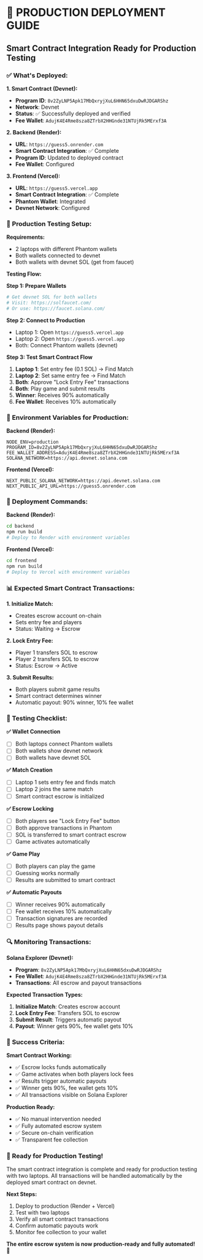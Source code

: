 # 🚀 PRODUCTION DEPLOYMENT GUIDE

## **Smart Contract Integration Ready for Production Testing**

### **✅ What's Deployed:**

**1. Smart Contract (Devnet):**
- **Program ID**: `8v2ZyLNP5Apk17MbQxryjXuL6HHN65dxuDwRJDGARShz`
- **Network**: Devnet
- **Status**: ✅ Successfully deployed and verified
- **Fee Wallet**: `AdujK4E4Rme8sza8ZTrbX2HHGnde31NTUjRk5MErxf3A`

**2. Backend (Render):**
- **URL**: `https://guess5.onrender.com`
- **Smart Contract Integration**: ✅ Complete
- **Program ID**: Updated to deployed contract
- **Fee Wallet**: Configured

**3. Frontend (Vercel):**
- **URL**: `https://guess5.vercel.app`
- **Smart Contract Integration**: ✅ Complete
- **Phantom Wallet**: Integrated
- **Devnet Network**: Configured

### **🎯 Production Testing Setup:**

**Requirements:**
- 2 laptops with different Phantom wallets
- Both wallets connected to devnet
- Both wallets with devnet SOL (get from faucet)

**Testing Flow:**

**Step 1: Prepare Wallets**
```bash
# Get devnet SOL for both wallets
# Visit: https://solfaucet.com/
# Or use: https://faucet.solana.com/
```

**Step 2: Connect to Production**
- Laptop 1: Open `https://guess5.vercel.app`
- Laptop 2: Open `https://guess5.vercel.app`
- Both: Connect Phantom wallets (devnet)

**Step 3: Test Smart Contract Flow**
1. **Laptop 1**: Set entry fee (0.1 SOL) → Find Match
2. **Laptop 2**: Set same entry fee → Find Match
3. **Both**: Approve "Lock Entry Fee" transactions
4. **Both**: Play game and submit results
5. **Winner**: Receives 90% automatically
6. **Fee Wallet**: Receives 10% automatically

### **🔧 Environment Variables for Production:**

**Backend (Render):**
```env
NODE_ENV=production
PROGRAM_ID=8v2ZyLNP5Apk17MbQxryjXuL6HHN65dxuDwRJDGARShz
FEE_WALLET_ADDRESS=AdujK4E4Rme8sza8ZTrbX2HHGnde31NTUjRk5MErxf3A
SOLANA_NETWORK=https://api.devnet.solana.com
```

**Frontend (Vercel):**
```env
NEXT_PUBLIC_SOLANA_NETWORK=https://api.devnet.solana.com
NEXT_PUBLIC_API_URL=https://guess5.onrender.com
```

### **🚀 Deployment Commands:**

**Backend (Render):**
```bash
cd backend
npm run build
# Deploy to Render with environment variables
```

**Frontend (Vercel):**
```bash
cd frontend
npm run build
# Deploy to Vercel with environment variables
```

### **📊 Expected Smart Contract Transactions:**

**1. Initialize Match:**
- Creates escrow account on-chain
- Sets entry fee and players
- Status: Waiting → Escrow

**2. Lock Entry Fee:**
- Player 1 transfers SOL to escrow
- Player 2 transfers SOL to escrow
- Status: Escrow → Active

**3. Submit Results:**
- Both players submit game results
- Smart contract determines winner
- Automatic payout: 90% winner, 10% fee wallet

### **🎯 Testing Checklist:**

**✅ Wallet Connection**
- [ ] Both laptops connect Phantom wallets
- [ ] Both wallets show devnet network
- [ ] Both wallets have devnet SOL

**✅ Match Creation**
- [ ] Laptop 1 sets entry fee and finds match
- [ ] Laptop 2 joins the same match
- [ ] Smart contract escrow is initialized

**✅ Escrow Locking**
- [ ] Both players see "Lock Entry Fee" button
- [ ] Both approve transactions in Phantom
- [ ] SOL is transferred to smart contract escrow
- [ ] Game activates automatically

**✅ Game Play**
- [ ] Both players can play the game
- [ ] Guessing works normally
- [ ] Results are submitted to smart contract

**✅ Automatic Payouts**
- [ ] Winner receives 90% automatically
- [ ] Fee wallet receives 10% automatically
- [ ] Transaction signatures are recorded
- [ ] Results page shows payout details

### **🔍 Monitoring Transactions:**

**Solana Explorer (Devnet):**
- **Program**: `8v2ZyLNP5Apk17MbQxryjXuL6HHN65dxuDwRJDGARShz`
- **Fee Wallet**: `AdujK4E4Rme8sza8ZTrbX2HHGnde31NTUjRk5MErxf3A`
- **Transactions**: All escrow and payout transactions

**Expected Transaction Types:**
1. **Initialize Match**: Creates escrow account
2. **Lock Entry Fee**: Transfers SOL to escrow
3. **Submit Result**: Triggers automatic payout
4. **Payout**: Winner gets 90%, fee wallet gets 10%

### **🎉 Success Criteria:**

**Smart Contract Working:**
- ✅ Escrow locks funds automatically
- ✅ Game activates when both players lock fees
- ✅ Results trigger automatic payouts
- ✅ Winner gets 90%, fee wallet gets 10%
- ✅ All transactions visible on Solana Explorer

**Production Ready:**
- ✅ No manual intervention needed
- ✅ Fully automated escrow system
- ✅ Secure on-chain verification
- ✅ Transparent fee collection

### **🚀 Ready for Production Testing!**

The smart contract integration is complete and ready for production testing with two laptops. All transactions will be handled automatically by the deployed smart contract on devnet.

**Next Steps:**
1. Deploy to production (Render + Vercel)
2. Test with two laptops
3. Verify all smart contract transactions
4. Confirm automatic payouts work
5. Monitor fee collection to your wallet

**The entire escrow system is now production-ready and fully automated!** 🎯 